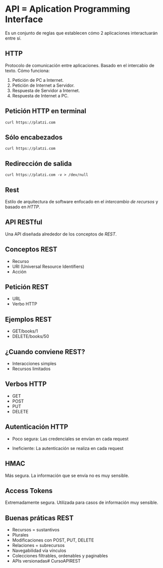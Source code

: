 # API = Aplication Programming Interface

Es un conjunto de reglas que establecen cómo 2 aplicaciones interactuarán entre sí.

## HTTP

Protocolo de comunicación entre aplicaciones.
Basado en el intercabio de texto.
Cómo funciona:

1. Petición de PC a Internet.
2. Petición de Internet a Servidor.
3. Respuesta de Servidor a Internet.
4. Respuesta de Internet a PC.

## Petición HTTP en terminal

`curl https://platzi.com`

## Sólo encabezados

`curl https://platzi.com`

## Redirección de salida

`curl https://platzi.com -v > /dev/null`

## Rest

Estilo de arquitectura de software enfocado en el *intercambio de recursos* y basado en *HTTP*.

## API RESTful

Una API diseñada alrededor de los conceptos de *REST*.

## Conceptos REST

- Recurso
- URI (Universal Resource Identifiers)
- Acción

## Petición REST

- URL
- Verbo HTTP

## Ejemplos REST

- GET/books/1
- DELETE/books/50

## ¿Cuando conviene REST?

- Interacciones simples
- Recursos limitados

## Verbos HTTP

- GET
- POST
- PUT
- DELETE

## Autenticación HTTP

- Poco segura: Las credenciales se envían en cada request

- Ineficiente: La autenticación se realiza en cada request

## HMAC

Más segura. La información que se envía no es muy sensible.

## Access Tokens

Extremadamente segura. Utilizada para casos de información muy sensible.

## Buenas práticas REST

- Recursos = sustantivos
- Plurales
- Modificaciones con POST, PUT, DELETE
- Relaciones = subrecursos
- Navegabilidad vía vínculos
- Colecciones filtrables, ordenables y paginables
- APIs versionadas# CursoAPIREST
